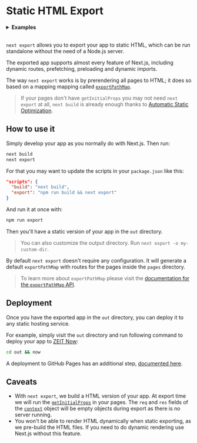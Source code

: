 # Static HTML Export

<details>
  <summary><b>Examples</b></summary>
  <ul>
    <li><a href="https://github.com/zeit/next.js/tree/canary/examples/with-static-export">Static Export</a></li>
  </ul>
</details>
<br/>

`next export` allows you to export your app to static HTML, which can be run standalone without the need of a Node.js server.

The exported app supports almost every feature of Next.js, including dynamic routes, prefetching, preloading and dynamic imports.

The way `next export` works is by prerendering all pages to HTML; it does so based on a mapping mapping called [`exportPathMap`](https://www.notion.so/zeithq/exportPathMap-fc734ed5116646c0924c6801f1c4339f).

> If your pages don't have `getInitialProps` you may not need `next export` at all, `next build` is already enough thanks to [Automatic Static Optimization](https://www.notion.so/zeithq/Automatic-Static-Optimization-172e00fb49b548f9ab196a5bf754ca2d).

## How to use it

Simply develop your app as you normally do with Next.js. Then run:

```bash
next build
next export
```

For that you may want to update the scripts in your `package.json` like this:

```json
"scripts": {
  "build": "next build",
  "export": "npm run build && next export"
}
```

And run it at once with:

```bash
npm run export
```

Then you'll have a static version of your app in the `out` directory.

> You can also customize the output directory. Run `next export -o my-custom-dir`.

By default `next export` doesn't require any configuration. It will generate a default `exportPathMap` with routes for the pages inside the `pages` directory.

> To learn more about `exportPathMap` please visit the [documentation for the `exportPathMap` API](https://www.notion.so/zeithq/exportPathMap-fc734ed5116646c0924c6801f1c4339f).

## Deployment

Once you have the exported app in the `out` directory, you can deploy it to any static hosting service.

For example, simply visit the `out` directory and run following command to deploy your app to [ZEIT Now](https://zeit.co/home):

```bash
cd out && now
```

A deployment to GitHub Pages has an additional step, [documented here](https://github.com/zeit/next.js/wiki/Deploying-a-Next.js-app-into-GitHub-Pages).

## Caveats

- With `next export`, we build a HTML version of your app. At export time we will run the [`getInitialProps`](https://www.notion.so/zeithq/SSR-with-getInitialProps-1a3c793f0b8542b99a87d48dcd56f5ba) in your pages. The `req` and `res` fields of the [`context`](https://www.notion.so/zeithq/SSR-with-getInitialProps-1a3c793f0b8542b99a87d48dcd56f5ba#4daf39a25a4147c38df57988bf413149) object will be empty objects during export as there is no server running.
- You won't be able to render HTML dynamically when static exporting, as we pre-build the HTML files. If you need to do dynamic rendering use Next.js without this feature.
